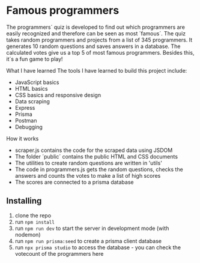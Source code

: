 # Famous programmers

The programmers´ quiz is developed to find out which programmers are easily recognized and therefore can be seen as most ´famous´. 
The quiz takes random programmers and projects from a list of 345 programmers. It generates 10 random questions and saves answers in a database. 
The calculated votes give us a top 5 of most famous programmers. Besides this, it´s a fun game to play! 

What I have learned 
The tools I have learned to build this project include: 
* JavaScript basics
* HTML basics 
* CSS basics and responsive design
* Data scraping 
* Express
* Prisma 
* Postman 
* Debugging

How it works
- scraper.js contains the code for the scraped data using JSDOM
- The folder ´public´ contains the public HTML and CSS documents 
- The utilities to create random questions are written in 'utils'
- The code in programmers.js gets the random questions, checks the answers and counts the votes to make a list of high scores
- The scores are connected to a prisma database

## Installing

1. clone the repo
2. run `npm install`
3. run `npm run dev` to start the server in development mode (with nodemon)
4. run `npm run prisma:seed` to create a prisma client database 
5. run `npx prisma studio` to access the database - you can check the votecount of the programmers here

